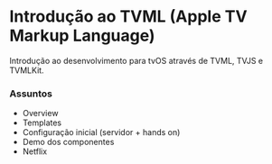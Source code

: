 # Introdução ao TVML (Apple TV Markup Language)
Introdução ao desenvolvimento para tvOS através de TVML, TVJS e TVMLKit.

### Assuntos
- Overview
- Templates
- Configuração inicial (servidor + hands on)
- Demo dos componentes
- Netflix
